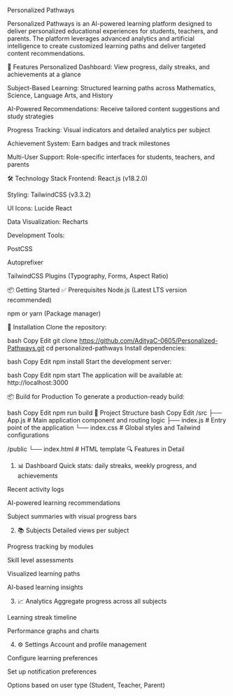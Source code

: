 Personalized Pathways

Personalized Pathways is an AI-powered learning platform designed to deliver personalized educational experiences for students, teachers, and parents. The platform leverages advanced analytics and artificial intelligence to create customized learning paths and deliver targeted content recommendations.

🚀 Features
Personalized Dashboard: View progress, daily streaks, and achievements at a glance

Subject-Based Learning: Structured learning paths across Mathematics, Science, Language Arts, and History

AI-Powered Recommendations: Receive tailored content suggestions and study strategies

Progress Tracking: Visual indicators and detailed analytics per subject

Achievement System: Earn badges and track milestones

Multi-User Support: Role-specific interfaces for students, teachers, and parents

🛠️ Technology Stack
Frontend: React.js (v18.2.0)

Styling: TailwindCSS (v3.3.2)

UI Icons: Lucide React

Data Visualization: Recharts

Development Tools:

PostCSS

Autoprefixer

TailwindCSS Plugins (Typography, Forms, Aspect Ratio)

📦 Getting Started
✅ Prerequisites
Node.js (Latest LTS version recommended)

npm or yarn (Package manager)

🔧 Installation
Clone the repository:

bash
Copy
Edit
git clone https://github.com/AdityaC-0605/Personalized-Pathways.git
cd personalized-pathways
Install dependencies:

bash
Copy
Edit
npm install
Start the development server:

bash
Copy
Edit
npm start
The application will be available at: http://localhost:3000

📦 Build for Production
To generate a production-ready build:

bash
Copy
Edit
npm run build
📁 Project Structure
bash
Copy
Edit
/src
  ├── App.js          # Main application component and routing logic
  ├── index.js        # Entry point of the application
  └── index.css       # Global styles and Tailwind configurations

/public
  └── index.html      # HTML template
🔍 Features in Detail
1. 📊 Dashboard
Quick stats: daily streaks, weekly progress, and achievements

Recent activity logs

AI-powered learning recommendations

Subject summaries with visual progress bars

2. 📚 Subjects
Detailed views per subject

Progress tracking by modules

Skill level assessments

Visualized learning paths

AI-based learning insights

3. 📈 Analytics
Aggregate progress across all subjects

Learning streak timeline

Performance graphs and charts

4. ⚙️ Settings
Account and profile management

Configure learning preferences

Set up notification preferences

Options based on user type (Student, Teacher, Parent)